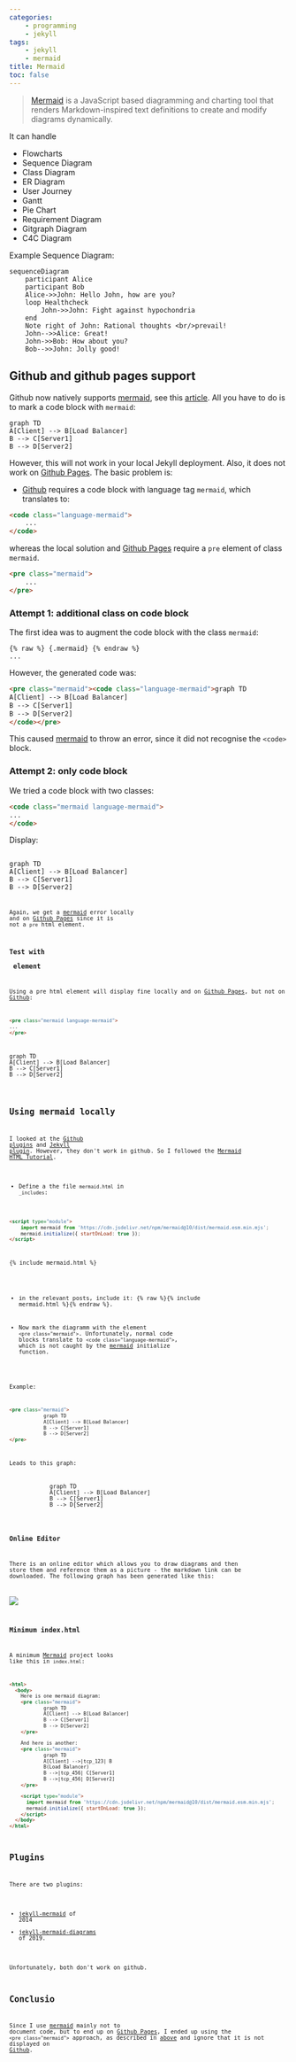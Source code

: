 ```yaml
---
categories:
    - programming
    - jekyll
tags:
    - jekyll
    - mermaid
title: Mermaid
toc: false
---
```



> [Mermaid] is a JavaScript based diagramming and charting tool that renders Markdown-inspired text definitions to create and modify diagrams dynamically.

It can handle

- Flowcharts
- Sequence Diagram
- Class Diagram
- ER Diagram
- User Journey
- Gantt
- Pie Chart
- Requirement Diagram
- Gitgraph Diagram
- C4C Diagram

Example Sequence Diagram:

~~~
sequenceDiagram
    participant Alice
    participant Bob
    Alice->>John: Hello John, how are you?
    loop Healthcheck
        John->>John: Fight against hypochondria
    end
    Note right of John: Rational thoughts <br/>prevail!
    John-->>Alice: Great!
    John->>Bob: How about you?
    Bob-->>John: Jolly good!
~~~


## Github and github pages support

Github now natively supports [mermaid], see this [article](https://github.blog/2022-02-14-include-diagrams-markdown-files-mermaid/). All you have to do is to mark a code block with `mermaid`:

~~~mermaid
graph TD 
A[Client] --> B[Load Balancer] 
B --> C[Server1] 
B --> D[Server2]
~~~

However, this will not work in your local Jekyll deployment. Also, it does not work on [Github Pages]. The basic problem is:

- [Github][Github mermaid] requires a code block with language tag `mermaid`, which translates to:

~~~html
<code class="language-mermaid">
    ...
</code>
~~~

whereas the local solution and [Github Pages] require a `pre` element of class `mermaid`.

~~~html
<pre class="mermaid">
    ...
</pre>
~~~~

### Attempt 1: additional class on code block

The first idea was to augment the code block with the class `mermaid`:

~~~
{% raw %} {.mermaid} {% endraw %}
... 
~~~

However, the generated code was:

~~~html
<pre class="mermaid"><code class="language-mermaid">graph TD 
A[Client] --> B[Load Balancer] 
B --> C[Server1] 
B --> D[Server2]
</code></pre>
~~~

This caused [mermaid] to throw an error, since it did not recognise the `<code>` block.

### Attempt 2: only code block

We tried a code block with two classes:

~~~html
<code class="mermaid language-mermaid">
...
</code>
~~~

Display:

<code class="mermaid language-mermaid">
graph TD 
A[Client] --> B[Load Balancer] 
B --> C[Server1] 
B --> D[Server2]
<code>

Again, we get a [mermaid] error locally and on [Github Pages] since it is not a `pre` html element.

### Test with <pre> element

Using a pre html element will display fine locally and on [Github Pages], but not on [Github][Github mermaid]:

~~~html
<pre class="mermaid language-mermaid">
...
</pre>
~~~

<pre class="mermaid language-mermaid">
graph TD 
A[Client] --> B[Load Balancer] 
B --> C[Server1] 
B --> D[Server2]
</pre>



## Using mermaid locally

I looked at the [Github plugins](https://mermaid-js.github.io/mermaid/#/./integrations?id=productivity) and [Jekyll plugin]. However, they don't work in github. So I followed the [Mermaid HTML Tutorial](https://mermaid.js.org/intro/n00b-gettingStarted.html).

- Define a the file `mermaid.html` in `_includes`:

~~~html
<script type="module">
    import mermaid from 'https://cdn.jsdelivr.net/npm/mermaid@10/dist/mermaid.esm.min.mjs';
    mermaid.initialize({ startOnLoad: true });
</script>
~~~

{% include mermaid.html %}

- in the relevant posts, include it: {% raw %}{% include mermaid.html %}{% endraw %}.

- Now mark the diagramm with the element `<pre class="mermaid">`. Unfortunately, normal code blocks translate to `<code class="language-mermaid">`, which is not caught by the [mermaid] initialize function.

Example: 

~~~html
<pre class="mermaid">
            graph TD 
            A[Client] --> B[Load Balancer] 
            B --> C[Server1] 
            B --> D[Server2]
</pre>
~~~

Leads to this graph:

<pre class="mermaid">
            graph TD 
            A[Client] --> B[Load Balancer] 
            B --> C[Server1] 
            B --> D[Server2]
</pre>

### Online Editor

There is an online editor which allows you to draw diagrams and then store them and reference them as a picture - the markdown link can be downloaded. The following graph has been generated like this:

[![](https://mermaid.ink/img/pako:eNptUcFOwzAM_RWTcyfuFSoCIZgmwQGuvbiJ10RL45I6oGrav5NmsEoTPjl-79l5ekel2ZCq1USfiYKmJ4d9xKEN8FsjRnHajRgEHrzT9D_0yN0KFN6maXZsQw1b8p5h6Suw_A0YCWZO9yvfM4-Zhl6stqQPK7LUorwse3a9FcAeXZgE7DyythxMdLiKKJj18cZCEIuK93Be8o7iOKAHsZwyMsFdF2-bMdIXOn-zisvpfLsYquElEso13DTZe3a5OOs4yZW3DG4uv9-x9zP0zKZsUZUaKA7oTE7guExaJZYGalWdW4Px0Ko2nDIPk_DHHLSqJSaqVBoNyl9aqt6jn_KUjBOOr-dIS7KnH2Tqlh8?type=png)](https://mermaid.live/edit#pako:eNptUcFOwzAM_RWTcyfuFSoCIZgmwQGuvbiJ10RL45I6oGrav5NmsEoTPjl-79l5ekel2ZCq1USfiYKmJ4d9xKEN8FsjRnHajRgEHrzT9D_0yN0KFN6maXZsQw1b8p5h6Suw_A0YCWZO9yvfM4-Zhl6stqQPK7LUorwse3a9FcAeXZgE7DyythxMdLiKKJj18cZCEIuK93Be8o7iOKAHsZwyMsFdF2-bMdIXOn-zisvpfLsYquElEso13DTZe3a5OOs4yZW3DG4uv9-x9zP0zKZsUZUaKA7oTE7guExaJZYGalWdW4Px0Ko2nDIPk_DHHLSqJSaqVBoNyl9aqt6jn_KUjBOOr-dIS7KnH2Tqlh8)

### Minimum index.html

A minimum [Mermaid] project looks like this in `index.html`:

~~~~html
<html>
  <body>
    Here is one mermaid diagram:
    <pre class="mermaid">
            graph TD 
            A[Client] --> B[Load Balancer] 
            B --> C[Server1] 
            B --> D[Server2]
    </pre>

    And here is another:
    <pre class="mermaid">
            graph TD 
            A[Client] -->|tcp_123| B
            B(Load Balancer) 
            B -->|tcp_456| C[Server1] 
            B -->|tcp_456| D[Server2]
    </pre>

    <script type="module">
      import mermaid from 'https://cdn.jsdelivr.net/npm/mermaid@10/dist/mermaid.esm.min.mjs';
      mermaid.initialize({ startOnLoad: true });
    </script>
  </body>
</html>
~~~~

## Plugins

There are two plugins: 

- [jekyll-mermaid](https://rubygems.org/gems/jekyll-mermaid) of 2014
- [jekyll-mermaid-diagrams](https://github.com/fuzhibo/jekyll-mermaid-diagrams) of 2019.

Unfortunately, both don't work on github.

[Jekyll plugin]: https://mermaid-js.github.io/mermaid/#/./integrations?id=other
[Mermaid]: https://mermaid-js.github.io/mermaid/#/

## Conclusio

Since I use [mermaid] mainly not to document code, but to end up on [Github Pages], I ended up using the `<pre class="mermaid">` approach, as described in [above](#github-support) and ignore that it is not displayed on [Github][Github mermaid].


[Github mermaid]: https://github.blog/2022-02-14-include-diagrams-markdown-files-mermaid/
[Github Pages]: https://pages.github.com


